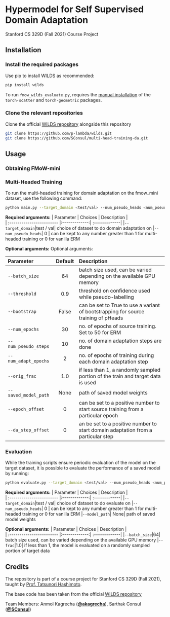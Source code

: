 # Hypermodel for Self Supervised Domain Adaptation
Stanford CS 329D (Fall 2021) Course Project


## Installation

### Install the required packages
Use pip to install WILDS as recommended:
```bash
pip install wilds
```
To run `fmow_wilds_evaluate.py`, requires the [manual installation](https://pytorch-geometric.readthedocs.io/en/latest/notes/installation.html#installation-via-binaries) of the `torch-scatter` and `torch-geometric` packages.

### Clone the relevant repositories
Clone the official [WILDS repository](https://github.com/p-lambda/wilds) alongside this repository

```bash
git clone https://github.com/p-lambda/wilds.git
git clone https://github.com/SConsul/multi-head-training-da.git
```
## Usage

### Obtaining FMoW-mini

### Multi-Headed Training
To run the multi-headed training for domain adaptation on the fmow_mini dataset, use the following command:
```bash
python main.py --target_domain <test/val> --num_pseudo_heads <num_pseudo_heads>
```
**Required arguments:**
| Parameter                 | Choices       | Description   |	
| :------------------------ |:-------------:| :-------------|
|`--target_domain`|test / val| choice of dataset to do domain adaptation on
|`--num_pseudo_heads`| 0 | can be kept to any number greater than 1 for multi-headed training or 0 for vanilla ERM

**Optional arguments:**
Optional arguments: 

| Parameter                 | Default       | Description   |	
| :------------------------ |:-------------:| :-------------|
|`--batch_size`| 64| batch size used, can be varied depending on the available GPU memory
|`--threshold`| 0.9| threshold on confidence used while pseudo-labelling
|`--bootstrap`|False| can be set to True to use a variant of bootstrapping for source training of pHeads
|`--num_epochs`| 30| no. of epochs of source training. Set to 50 for ERM
|`--num_pseudo_steps`|10| no. of domain adaptation steps are done
|`--num_adapt_epochs`| 2| no. of epochs of training during each domain adaptation step
|`--orig_frac`| 1.0| if less than 1, a randomly sampled portion of the train and target data is used
|`--saved_model_path`|None| path of saved model weights
|`--epoch_offset`|0| can be set to a positive number to start source training from a particular epoch
|`--da_step_offset`|0| an be set to a positive number to start domain adaptation from a particular step

### Evaluation
While the training scripts ensure periodic evaluation of the model on the target dataset, it is possible to evaluate the performance of a saved model by running:
```bash
python evaluate.py --target_domain <test/val> --num_pseudo_heads <num_pseudo_heads> --model_path <path_to_saved_weights>
```
**Required arguments:**
| Parameter                 | Choices       | Description   |	
| :------------------------ |:-------------:| :-------------|
|`--target_domain`|test / val| choice of dataset to do evaluate on
|`--num_pseudo_heads`| 0 | can be kept to any number greater than 1 for multi-headed training or 0 for vanilla ERM
|`--model_path`| None| path of saved model weights

**Optional arguments:**
| Parameter                 | Choices       | Description   |	
| :------------------------ |:-------------:| :-------------|
|`--batch_size`|64| batch size used, can be varied depending on the available GPU memory
|`--frac`|1.0| if less than 1, the model is evaluated on a randomly sampled portion of target data

## Credits
The repository is part of a course project for Stanford CS 329D (Fall 2021), taught by [Prof. Tatsunori Hashimoto](https://thashim.github.io/).

The base code has been taken from the official [WILDS repository](https://github.com/p-lambda/wilds)

Team Members: Anmol Kagrecha ([**@akagrecha**](https://github.com/akagrecha)), Sarthak Consul ([**@SConsul**](https://github.com/SConsul))
